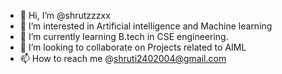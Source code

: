 - 👋 Hi, I’m @shrutzzzxx
- 👀 I’m interested in Artificial intelligence and Machine learning
- 🌱 I’m currently learning B.tech in CSE engineering.
- 💞️ I’m looking to collaborate on Projects related to AIML
- 📫 How to reach me @shruti2402004@gmail.com
